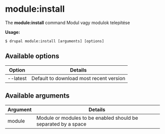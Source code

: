 # module:install
The **module:install** command Modul vagy modulok telepítése

**Usage:**
```
$ drupal module:install [arguments] [options] 
```

## Available options
Option | Details
-------|-------------
--latest | Default to download most recent version

## Available arguments
Argument | Details
---------|-------------
module | Module or modules to be enabled should be separated by a space
